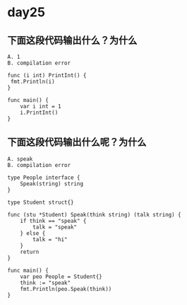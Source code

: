 # day25

## 下面这段代码输出什么？为什么

```text
A. 1
B. compilation error
```

```golang
func (i int) PrintInt() {
 fmt.Println(i)
}

func main() {
    var i int = 1
    i.PrintInt()
}
```

## 下面这段代码输出什么呢？为什么

```text
A. speak
B. compilation error
```

```golang
type People interface {
    Speak(string) string
}

type Student struct{}

func (stu *Student) Speak(think string) (talk string) {
    if think == "speak" {
        talk = "speak"
    } else {
        talk = "hi"
    }
    return
}

func main() {
    var peo People = Student{}
    think := "speak"
    fmt.Println(peo.Speak(think))
}
```
